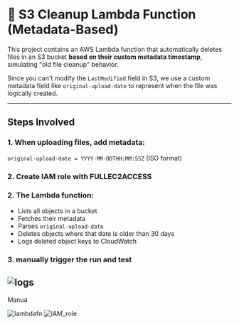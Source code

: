 # 🧹 S3 Cleanup Lambda Function (Metadata-Based)

This project contains an AWS Lambda function that automatically deletes files in an S3 bucket **based on their custom metadata timestamp**, simulating "old file cleanup" behavior.

Since you can't modify the `LastModified` field in S3, we use a custom metadata field like `original-upload-date` to represent when the file was logically created.

---


## Steps Involved

### 1. When uploading files, add metadata:  
   `original-upload-date = YYYY-MM-DDTHH:MM:SSZ` (ISO format)
### 2. Create IAM role with FULLEC2ACCESS

### 2. The Lambda function:
   - Lists all objects in a bucket
   - Fetches their metadata
   - Parses `original-upload-date`
   - Deletes objects where that date is older than 30 days
   - Logs deleted object keys to CloudWatch
### 3. manually trigger the run and test
![logs](https://github.com/user-attachments/assets/4f31c686-7448-487a-9895-54959d8205be)
---
Manua

![lambdafn](https://github.com/user-attachments/assets/903e8feb-db6f-4b7d-96c0-c320384a26d3)
![IAM_role](https://github.com/user-attachments/assets/7143751e-a33d-4cbc-a32e-d8b7f0c0df22)

